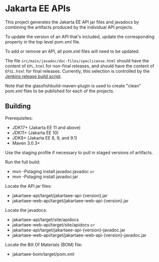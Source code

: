 Jakarta EE APIs
===============

This project generates the Jakarta EE API jar files and javadocs
by combining the artifacts produced by the individual API projects.

To update the version of an API that's included, update the corresponding
property in the top level pom.xml file.

To add or remove an API, all pom.xml files will need to be updated.

The file `src/main/javadoc/doc-files/speclicense.html` should have the content of
`EPL.html` for non-final releases, and should have the
content of `EFSL.html` for final releases.
Currently, this selection is controlled by the [Jenkins release build script](https://ci.eclipse.org/jakartaee-platform/job/1_jakartaee-api-release-and-stage/).

Note that the glassfishbuild-maven-plugin is used to create "clean"
pom.xml files to be published for each of the projects.

Building
--------

Prerequisites:

* JDK17+ (Jakarta EE 11 and above)
* JDK11+ (Jakarta EE 10)
* JDK8+ (Jakarta EE 8, 9, and 9.1)
* Maven 3.0.3+

Use the staging profile if necessary to pull in staged versions of artifacts.

Run the full build:

- mvn -Pstaging install javadoc:javadoc 
`or`
- mvn -Pstaging install javadoc:jar

Locate the API jar files:
- jakartaee-api/target/jakartaee-api-{version}.jar
- jakartaee-web-api/target/jakartaee-web-api-{version}.jar

Locate the javadocs:
- jakartaee-api/target/site/apidocs
- jakartaee-web-api/target/site/apidocs
`or`
- jakartaee-api/target/jakartaee-api-{version}-javadoc.jar
- jakartaee-web-api/target/jakartaee-web-api-{version}-javadoc.jar


Locate the Bill Of Materials (BOM) file:
- jakartaee-bom/target/pom.xml
